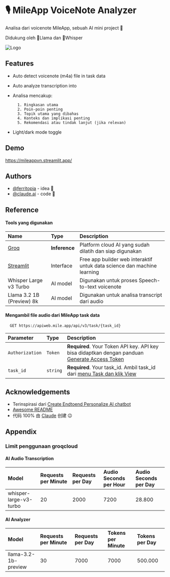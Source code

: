 
# 🎙️ MileApp VoiceNote Analyzer 
Analisa dari voicenote MileApp, sebuah AI mini project 🤖 

Didukung oleh 🦙Llama dan 🦻Whisper





![Logo](https://apidoc.mile.app/themes/assets/img/mileapp.png)


## Features

- Auto detect voicenote (m4a) file in task data
- Auto analyze transcription into 
- Analisa mencakup:

        1. Ringkasan utama 
        2. Poin-poin penting 
        3. Topik utama yang dibahas
        4. Konteks dan implikasi penting
        5. Rekomendasi atau tindak lanjut (jika relevan)
- Light/dark mode toggle


## Demo

https://mileappvn.streamlit.app/


## Authors

- [@ferritopia](https://www.github.com/ferritopia) - idea 🧠
- [@claude.ai](https://claude.ai/) - code 🤖

## Reference

#### Tools yang digunakan

| Name | Type     | Description                       |
| :-------- | :------- | :-------------------------------- |
| [Groq](https://groq.com/)      | **Inference** | Platform cloud AI yang sudah dilatih dan siap digunakan  |
| [Streamlit](https://streamlit.io/) | Interface | Free app builder web interaktif untuk data science dan machine learning |
| Whisper Large v3 Turbo | AI model | Digunakan untuk proses Speech-to-text voicenote |
| Llama 3.2 1B (Preview) 8k | AI model | Digunakan untuk analisa transcript dari audio |

#### Mengambil file audio dari MileApp task data

```http
  GET https://apiweb.mile.app/api/v3/task/{task_id}
```

| Parameter | Type     | Description                |
| :-------- | :------- | :------------------------- |
| `Authorization` | `Token` | **Required**. Your Token API key. API key bisa didaptkan dengan panduan [Generate Access Token](https://apidoc.mile.app/#section/Authentication/Generate-access-token) |
| `task_id` | `string` | **Required**. Your task_id. Ambil task_id dari [menu Task dan klik View](https://doc.clickup.com/3837933/p/h/3n3zd-81962/aa00834626ae24f/3n3zd-82902) |





## Acknowledgements

 - Terinspirasi dari [Create Endtoend Personalize AI chatbot](https://dev.to/debapriyadas/create-an-end-to-end-personalised-ai-chatbot-using-llama-31-and-streamlitpowered-by-groq-api-3i32)
 - [Awesome README](https://github.com/matiassingers/awesome-readme)
 - 代码 100% 由 [Claude](https://claude.ai/) 创建 😉



## Appendix

### Limit penggunaan groqcloud

#### AI Audio Transcription

| Model | Requests per Minute | Requests per Day | Audio Seconds per Hour | Audio Seconds per Day |
| :-------- | :------- | :---------- | :---------- | :---------- |
| whisper-large-v3-turbo | 20 | 2000 | 7200 | 28.800 | 

#### AI Analyzer

| Model | Requests per Minute | Requests per Day | Tokens per Minute | Tokens per Day |
| :-------- | :------- | :---------- | :---------- | :---------- |
| llama-3.2-1b-preview | 30 | 7000 | 7000 | 500.000 | 


